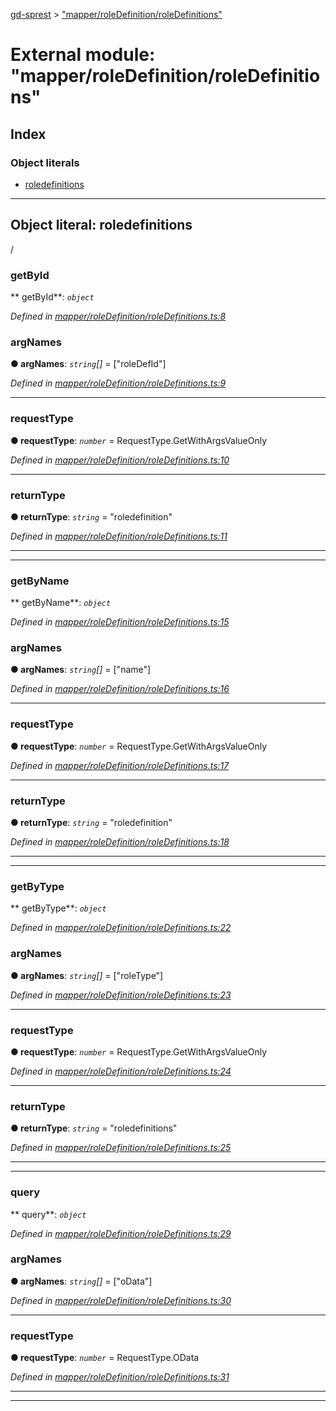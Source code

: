 [gd-sprest](../README.md) > ["mapper/roleDefinition/roleDefinitions"](../modules/_mapper_roledefinition_roledefinitions_.md)



# External module: "mapper/roleDefinition/roleDefinitions"

## Index

### Object literals

* [roledefinitions](_mapper_roledefinition_roledefinitions_.md#roledefinitions)



---
<a id="roledefinitions"></a>

## Object literal: roledefinitions


/


<a id="roledefinitions.getbyid"></a>

###  getById

** getById**:  *`object`* 

*Defined in [mapper/roleDefinition/roleDefinitions.ts:8](https://github.com/gunjandatta/sprest/blob/3de79f1/src/mapper/roleDefinition/roleDefinitions.ts#L8)*




<a id="roledefinitions.getbyid.argnames"></a>

###  argNames

**●  argNames**:  *`string`[]*  =  ["roleDefId"]

*Defined in [mapper/roleDefinition/roleDefinitions.ts:9](https://github.com/gunjandatta/sprest/blob/3de79f1/src/mapper/roleDefinition/roleDefinitions.ts#L9)*





___
<a id="roledefinitions.getbyid.requesttype"></a>

###  requestType

**●  requestType**:  *`number`*  =  RequestType.GetWithArgsValueOnly

*Defined in [mapper/roleDefinition/roleDefinitions.ts:10](https://github.com/gunjandatta/sprest/blob/3de79f1/src/mapper/roleDefinition/roleDefinitions.ts#L10)*





___
<a id="roledefinitions.getbyid.returntype"></a>

###  returnType

**●  returnType**:  *`string`*  = "roledefinition"

*Defined in [mapper/roleDefinition/roleDefinitions.ts:11](https://github.com/gunjandatta/sprest/blob/3de79f1/src/mapper/roleDefinition/roleDefinitions.ts#L11)*





___

___
<a id="roledefinitions.getbyname"></a>

###  getByName

** getByName**:  *`object`* 

*Defined in [mapper/roleDefinition/roleDefinitions.ts:15](https://github.com/gunjandatta/sprest/blob/3de79f1/src/mapper/roleDefinition/roleDefinitions.ts#L15)*




<a id="roledefinitions.getbyname.argnames-1"></a>

###  argNames

**●  argNames**:  *`string`[]*  =  ["name"]

*Defined in [mapper/roleDefinition/roleDefinitions.ts:16](https://github.com/gunjandatta/sprest/blob/3de79f1/src/mapper/roleDefinition/roleDefinitions.ts#L16)*





___
<a id="roledefinitions.getbyname.requesttype-1"></a>

###  requestType

**●  requestType**:  *`number`*  =  RequestType.GetWithArgsValueOnly

*Defined in [mapper/roleDefinition/roleDefinitions.ts:17](https://github.com/gunjandatta/sprest/blob/3de79f1/src/mapper/roleDefinition/roleDefinitions.ts#L17)*





___
<a id="roledefinitions.getbyname.returntype-1"></a>

###  returnType

**●  returnType**:  *`string`*  = "roledefinition"

*Defined in [mapper/roleDefinition/roleDefinitions.ts:18](https://github.com/gunjandatta/sprest/blob/3de79f1/src/mapper/roleDefinition/roleDefinitions.ts#L18)*





___

___
<a id="roledefinitions.getbytype"></a>

###  getByType

** getByType**:  *`object`* 

*Defined in [mapper/roleDefinition/roleDefinitions.ts:22](https://github.com/gunjandatta/sprest/blob/3de79f1/src/mapper/roleDefinition/roleDefinitions.ts#L22)*




<a id="roledefinitions.getbytype.argnames-2"></a>

###  argNames

**●  argNames**:  *`string`[]*  =  ["roleType"]

*Defined in [mapper/roleDefinition/roleDefinitions.ts:23](https://github.com/gunjandatta/sprest/blob/3de79f1/src/mapper/roleDefinition/roleDefinitions.ts#L23)*





___
<a id="roledefinitions.getbytype.requesttype-2"></a>

###  requestType

**●  requestType**:  *`number`*  =  RequestType.GetWithArgsValueOnly

*Defined in [mapper/roleDefinition/roleDefinitions.ts:24](https://github.com/gunjandatta/sprest/blob/3de79f1/src/mapper/roleDefinition/roleDefinitions.ts#L24)*





___
<a id="roledefinitions.getbytype.returntype-2"></a>

###  returnType

**●  returnType**:  *`string`*  = "roledefinitions"

*Defined in [mapper/roleDefinition/roleDefinitions.ts:25](https://github.com/gunjandatta/sprest/blob/3de79f1/src/mapper/roleDefinition/roleDefinitions.ts#L25)*





___

___
<a id="roledefinitions.query"></a>

###  query

** query**:  *`object`* 

*Defined in [mapper/roleDefinition/roleDefinitions.ts:29](https://github.com/gunjandatta/sprest/blob/3de79f1/src/mapper/roleDefinition/roleDefinitions.ts#L29)*




<a id="roledefinitions.query.argnames-3"></a>

###  argNames

**●  argNames**:  *`string`[]*  =  ["oData"]

*Defined in [mapper/roleDefinition/roleDefinitions.ts:30](https://github.com/gunjandatta/sprest/blob/3de79f1/src/mapper/roleDefinition/roleDefinitions.ts#L30)*





___
<a id="roledefinitions.query.requesttype-3"></a>

###  requestType

**●  requestType**:  *`number`*  =  RequestType.OData

*Defined in [mapper/roleDefinition/roleDefinitions.ts:31](https://github.com/gunjandatta/sprest/blob/3de79f1/src/mapper/roleDefinition/roleDefinitions.ts#L31)*





___

___


